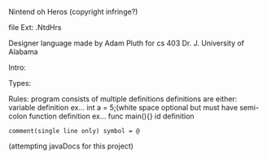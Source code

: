 Nintend oh Heros  (copyright infringe?)

file Ext: .NtdHrs

Designer language made by Adam Pluth for cs 403 Dr. J. University of Alabama

Intro:



Types:


Rules:
	program consists of multiple definitions
	definitions are either:
		variable definition	ex...	int a = 5;(white space optional but must have semi-colon
		function definition	ex...	func main(){} 
		id definition


	comment(single line only) symbol = @

(attempting javaDocs for this project)
